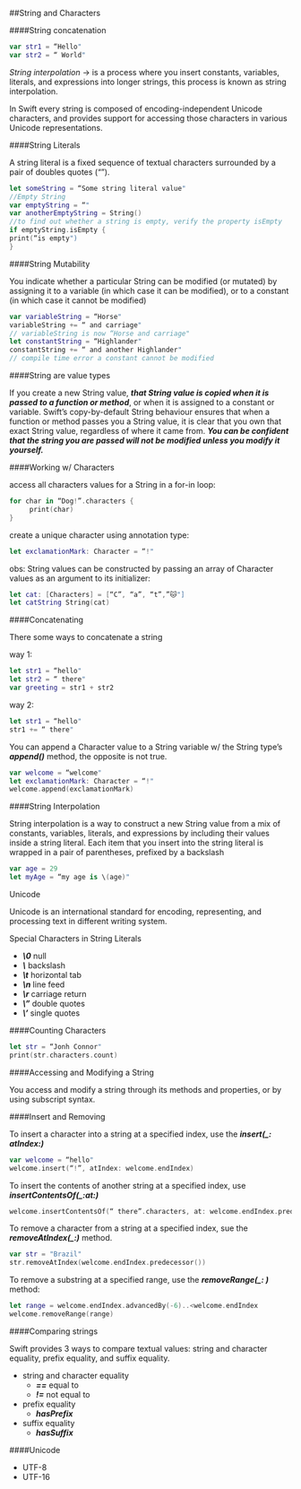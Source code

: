 ##String and Characters

####String concatenation

```swift
var str1 = “Hello"
var str2 = “ World"
```

*String interpolation* -> is a process where you insert constants, variables, literals, and expressions into longer strings, this process is known as string interpolation.

In Swift every string is composed of encoding-independent Unicode characters, and provides support for accessing those characters in various Unicode representations.

####String Literals

A string literal is a fixed sequence of textual characters surrounded by a pair of doubles quotes (“”).

```swift
let someString = “Some string literal value"
//Empty String
var emptyString = “"
var anotherEmptyString = String()
//to find out whether a string is empty, verify the property isEmpty
if emptyString.isEmpty {
print(“is empty")
}
```

####String Mutability

You indicate whether a particular String can be modified (or mutated) by assigning it to a variable (in which case it can be modified), or to a constant (in which case it cannot be modified)

```swift
var variableString = “Horse"
variableString += “ and carriage"
// variableString is now “Horse and carriage"
let constantString = “Highlander"
constantString += “ and another Highlander"
// compile time error a constant cannot be modified
```

####String are value types

If you create a new String value, ***that String value is copied when it is passed to a function or method***, or when it is assigned to a constant or variable.
Swift’s copy-by-default String behaviour ensures that when a function or method passes you a String value, it is clear that you own that exact String value, regardless of where it came from. ***You can be confident that the string you are passed will not be modified unless you modify it yourself.***

####Working w/ Characters

access all characters values for a String in a for-in loop:

```swift
for char in “Dog!”.characters {
     print(char)
}
```

create a unique character using annotation type:

```swift
let exclamationMark: Character = “!"
```

obs: String values can be constructed by passing an array of Character values as an argument to its initializer:

```swift
let cat: [Characters] = [“C”, “a”, “t”,”🐱"]
let catString String(cat)
```

####Concatenating

There some ways to concatenate a string

way 1:

```swift
let str1 = “hello"
let str2 = “ there"
var greeting = str1 + str2
```

way 2:

```swift
let str1 = “hello"
str1 += “ there"
```

You can append a Character value to a String variable w/ the String type’s ***append()*** method, the opposite is not true.

```swift
var welcome = “welcome"
let exclamationMark: Character = “!"
welcome.append(exclamationMark)
```

####String Interpolation

String interpolation is a way to construct a new String value from a mix of constants, variables, literals, and expressions by including their values inside a string literal. Each item that you insert into the string literal is wrapped in a pair of parentheses, prefixed by a backslash

```swift
var age = 29
let myAge = “my age is \(age)"
```

Unicode

Unicode is an international standard for encoding, representing, and processing text in different writing system.

Special Characters in String Literals

- ***\0*** null
- ***\\*** backslash
- ***\t*** horizontal tab
- ***\n*** line feed
- ***\r*** carriage return
- ***\”*** double quotes
- ***\’*** single quotes

####Counting Characters

```swift
let str = “Jonh Connor"
print(str.characters.count)
```

####Accessing and Modifying a String

You access and modify a string through its methods and properties, or by using subscript syntax.

####Insert and Removing

To insert a character into a string at a specified index, use the ***insert(_: atIndex:)***

```swift
var welcome = “hello"
welcome.insert(“!”, atIndex: welcome.endIndex)
```

To insert the contents of another string at a specified index, use ***insertContentsOf(_:at:)***

```swift
welcome.insertContentsOf(“ there”.characters, at: welcome.endIndex.predecessor())
```

To remove a character from a string at a specified index, sue the ***removeAtIndex(_:)*** method.

```swift
var str = "Brazil"
str.removeAtIndex(welcome.endIndex.predecessor())
```

To remove a substring at a specified range, use the ***removeRange(_: )*** method:

```swift
let range = welcome.endIndex.advancedBy(-6)..<welcome.endIndex
welcome.removeRange(range)
```

####Comparing strings

Swift provides 3 ways to compare textual values: string and character
equality, prefix equality, and suffix equality.

- string and character equality
    - ***==*** equal to
    - ***!=*** not equal to
- prefix equality
    - ***hasPrefix***
- suffix equality
    - ***hasSuffix***

####Unicode

- UTF-8
- UTF-16